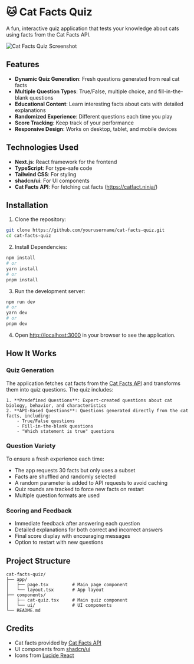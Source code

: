 # 🐱 Cat Facts Quiz

A fun, interactive quiz application that tests your knowledge about cats using facts from the Cat Facts API.

![Cat Facts Quiz Screenshot]('/figures/app-screenshot.png')

## Features

- **Dynamic Quiz Generation**: Fresh questions generated from real cat facts
- **Multiple Question Types**: True/False, multiple choice, and fill-in-the-blank questions
- **Educational Content**: Learn interesting facts about cats with detailed explanations
- **Randomized Experience**: Different questions each time you play
- **Score Tracking**: Keep track of your performance
- **Responsive Design**: Works on desktop, tablet, and mobile devices

## Technologies Used

- **Next.js**: React framework for the frontend
- **TypeScript**: For type-safe code
- **Tailwind CSS**: For styling
- **shadcn/ui**: For UI components
- **Cat Facts API**: For fetching cat facts (https://catfact.ninja/)

## Installation

1. Clone the repository:

```bash
git clone https://github.com/yourusername/cat-facts-quiz.git
cd cat-facts-quiz
```

2. Install Dependencies:

```bash
npm install
# or
yarn install
# or
pnpm install
```

3. Run the development server:

```bash
npm run dev
# or
yarn dev
# or
pnpm dev
```

4. Open [http://localhost:3000](http://localhost:3000) in your browser to see the application.

## How It Works

### Quiz Generation

The application fetches cat facts from the [Cat Facts API](https://catfact.ninja/) and transforms them into quiz questions. The quiz includes:

    1. **Predefined Questions**: Expert-created questions about cat biology, behavior, and characteristics
    2. **API-Based Questions**: Questions generated directly from the cat facts, including:
        - True/False questions
        - Fill-in-the-blank questions
        - "Which statement is true" questions

### Question Variety

To ensure a fresh experience each time:

- The app requests 30 facts but only uses a subset
- Facts are shuffled and randomly selected
- A random parameter is added to API requests to avoid caching
- Quiz rounds are tracked to force new facts on restart
- Multiple question formats are used

### Scoring and Feedback

- Immediate feedback after answering each question
- Detailed explanations for both correct and incorrect answers
- Final score display with encouraging messages
- Option to restart with new questions

## Project Structure

```plaintext
cat-facts-quiz/
├── app/
│   ├── page.tsx         # Main page component
│   └── layout.tsx       # App layout
├── components/
│   ├── cat-quiz.tsx     # Main quiz component
│   └── ui/              # UI components
└── README.md            
```

## Credits

- Cat facts provided by [Cat Facts API](https://catfact.ninja/)
- UI components from [shadcn/ui](https://ui.shadcn.com/)
- Icons from [Lucide React](https://lucide.dev/)
